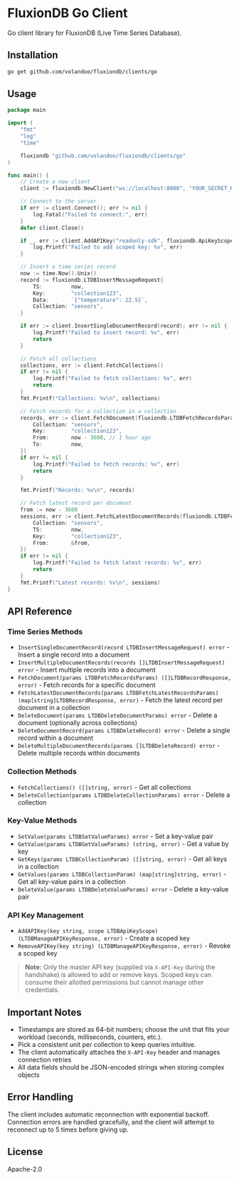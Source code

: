 # FluxionDB Go Client

Go client library for FluxionDB (Live Time Series Database).

## Installation

```bash
go get github.com/volandoo/fluxiondb/clients/go
```

## Usage

```go
package main

import (
    "fmt"
    "log"
    "time"

    fluxiondb "github.com/volandoo/fluxiondb/clients/go"
)

func main() {
    // Create a new client
    client := fluxiondb.NewClient("ws://localhost:8080", "YOUR_SECRET_KEY")

    // Connect to the server
    if err := client.Connect(); err != nil {
        log.Fatal("Failed to connect:", err)
    }
    defer client.Close()

    if _, err := client.AddAPIKey("readonly-sdk", fluxiondb.ApiKeyScopeReadOnly); err != nil {
        log.Printf("Failed to add scoped key: %v", err)
    }

    // Insert a time series record
    now := time.Now().Unix()
    record := fluxiondb.LTDBInsertMessageRequest{
        TS:         now,
        Key:        "collection123",
        Data:       `{"temperature": 22.5}`,
        Collection: "sensors",
    }

    if err := client.InsertSingleDocumentRecord(record); err != nil {
        log.Printf("Failed to insert record: %v", err)
        return
    }

    // Fetch all collections
    collections, err := client.FetchCollections()
    if err != nil {
        log.Printf("Failed to fetch collections: %v", err)
        return
    }
    fmt.Printf("Collections: %v\n", collections)

    // Fetch records for a collection in a collection
    records, err := client.FetchDocument(fluxiondb.LTDBFetchRecordsParams{
        Collection: "sensors",
        Key:        "collection123",
        From:       now - 3600, // 1 hour ago
        To:         now,
    })
    if err != nil {
        log.Printf("Failed to fetch records: %v", err)
        return
    }

    fmt.Printf("Records: %v\n", records)

    // Fetch latest record per document
    from := now - 3600
    sessions, err := client.FetchLatestDocumentRecords(fluxiondb.LTDBFetchLatestRecordsParams{
        Collection: "sensors",
        TS:         now,
        Key:        "collection123",
        From:       &from,
    })
    if err != nil {
        log.Printf("Failed to fetch latest records: %v", err)
        return
    }
    fmt.Printf("Latest records: %v\n", sessions)
}
```

## API Reference

### Time Series Methods

-   `InsertSingleDocumentRecord(record LTDBInsertMessageRequest) error` - Insert a single record into a document
-   `InsertMultipleDocumentRecords(records []LTDBInsertMessageRequest) error` - Insert multiple records into a document
-   `FetchDocument(params LTDBFetchRecordsParams) ([]LTDBRecordResponse, error)` - Fetch records for a specific document
-   `FetchLatestDocumentRecords(params LTDBFetchLatestRecordsParams) (map[string]LTDBRecordResponse, error)` - Fetch the latest record per document in a collection
-   `DeleteDocument(params LTDBDeleteDocumentParams) error` - Delete a document (optionally across collections)
-   `DeleteDocumentRecord(params LTDBDeleteRecord) error` - Delete a single record within a document
-   `DeleteMultipleDocumentRecords(params []LTDBDeleteRecord) error` - Delete multiple records within documents

### Collection Methods

-   `FetchCollections() ([]string, error)` - Get all collections
-   `DeleteCollection(params LTDBDeleteCollectionParams) error` - Delete a collection

### Key-Value Methods

-   `SetValue(params LTDBSetValueParams) error` - Set a key-value pair
-   `GetValue(params LTDBGetValueParams) (string, error)` - Get a value by key
-   `GetKeys(params LTDBCollectionParam) ([]string, error)` - Get all keys in a collection
-   `GetValues(params LTDBCollectionParam) (map[string]string, error)` - Get all key-value pairs in a collection
-   `DeleteValue(params LTDBDeleteValueParams) error` - Delete a key-value pair

### API Key Management

-   `AddAPIKey(key string, scope LTDBApiKeyScope) (LTDBManageAPIKeyResponse, error)` - Create a scoped key
-   `RemoveAPIKey(key string) (LTDBManageAPIKeyResponse, error)` - Revoke a scoped key

> **Note:** Only the master API key (supplied via `X-API-Key` during the handshake) is allowed to add or remove keys. Scoped keys can consume their allotted permissions but cannot manage other credentials.

## Important Notes

-   Timestamps are stored as 64-bit numbers; choose the unit that fits your workload (seconds, milliseconds, counters, etc.).
-   Pick a consistent unit per collection to keep queries intuitive.
-   The client automatically attaches the `X-API-Key` header and manages connection retries
-   All data fields should be JSON-encoded strings when storing complex objects

## Error Handling

The client includes automatic reconnection with exponential backoff. Connection errors are handled gracefully, and the client will attempt to reconnect up to 5 times before giving up.

## License

Apache-2.0
